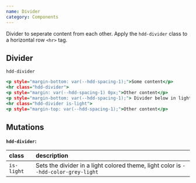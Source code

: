 ```yaml
---
name: Divider
category: Components
---
```


Divider to seperate content from each other. Apply the `hdd-divider` class to a horizontal row `<hr>` tag.

## Divider
`hdd-divider`

```divider.html
<p style="margin-bottom: var(--hdd-spacing-1);">Some content</p>
<hr class="hdd-divider">
<p style="margin: var(--hdd-spacing-1) 0px;">Other content</p>
<p style="margin-bottom: var(--hdd-spacing-1);"> Divider below in light theme</p>
<hr class="hdd-divider is-light">
<p style="margin-top: var(--hdd-spacing-1);">Other content</p>
```

## Mutations
**`hdd-divider`:**

| class | description|
| :--- | :--- |
| `is-light` | Sets the divider in a light colored theme, light color is `--hdd-color-grey-light` |
